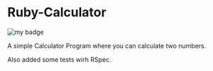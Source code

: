 # Ruby-Calculator

![my badge](https://badgen.net/badge/Ruby-Calculator/passing/green)

A simple Calculator Program where you can calculate two numbers.

Also added some tests wirh RSpec.
